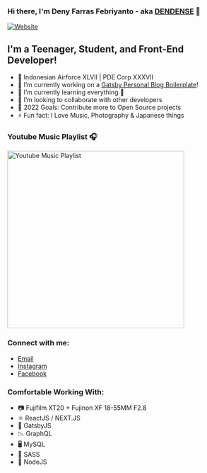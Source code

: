 ### Hi there, I'm Deny Farras Febriyanto - aka [DENDENSE][website] 👋

[![Website](https://img.shields.io/website?label=dendense.com&style=for-the-badge&url=https%3A%2F%2Fdendense.com)](https://dendense.com/)

## I'm a Teenager, Student, and Front-End Developer!

- 🏅 Indonesian Airforce XLVII | PDE Corp XXXVII
- 🔭 I’m currently working on a [Gatsby Personal Blog Boilerplate][dendense]!
- 🌱 I’m currently learning everything 🤠
- 👯 I’m looking to collaborate with other developers
- 🥅 2022 Goals: Contribute more to Open Source projects
- ⚡ Fun fact: I Love Music, Photography & Japanese things

### Youtube Music Playlist 🎧

[<img src="https://i.ibb.co/qFNnX9B/github.png" alt="Youtube Music Playlist" width="400" />](https://www.youtube.com/playlist?list=PLV6oQHOzWjQZTG_vwJ2kwAEY8OPDbU8C8)

### Connect with me:

- [Email][email]
- [Instagram][instagram]
- [Facebook][facebook]

### Comfortable Working With:

- 📷 Fujifilm XT20 + Fujinon XF 18-55MM F2.8
- ⚛️ ReactJS / NEXT.JS
- 🔰 GatsbyJS
- 📉 GraphQL
- 🖥️ MySQL
- 🎨 SASS
- 💎 NodeJS



[website]: https://dendense.com/
[instagram]: https://www.instagram.com/deny_desu/
[youtube]: https://www.youtube.com/playlist?list=PLV6oQHOzWjQZTG_vwJ2kwAEY8OPDbU8C8
[email]: mailto:denyfarras@gmail.com
[himitsu]: https://himitsupro.com/
[facebook]: https://fb.com/deniyanto123
[dendense]: https://dendense.com/
